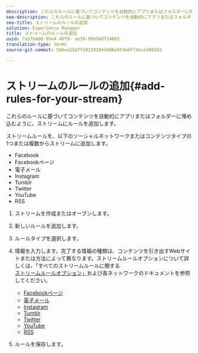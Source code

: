 ```yaml
---
description: これらのルールに基づいてコンテンツを自動的にアプリまたはフォルダーに埋め込むように、ストリームにルールを追加します。
seo-description: これらのルールに基づいてコンテンツを自動的にアプリまたはフォルダーに埋め込むように、ストリームにルールを追加します。
seo-title: ストリームのルールの追加
solution: Experience Manager
title: ストリームのルールの追加
uuid: 7a3fb400-95e4-49f9- ae39-90654df14665
translation-type: tm+mt
source-git-commit: 566ea2587f101202045488e9f4edf73ece100293

---
```



# ストリームのルールの追加{#add-rules-for-your-stream}

これらのルールに基づいてコンテンツを自動的にアプリまたはフォルダーに埋め込むように、ストリームにルールを追加します。

ストリームルールを、以下のソーシャルネットワークまたはコンテンツタイプの1つまたは複数からストリームに追加します。

* Facebook
* Facebookページ
* 電子メール
* Instagram
* Tumblr
* Twitter
* YouTube
* RSS

1. ストリームを作成またはオープンします。
1. 新しいルールを追加します。
1. ルールタイプを選択します。
1. 情報を入力します。完了する情報の種類は、コンテンツを引き出すWebサイトまたは方法によって異なります。ストリームルールオプションについて詳しくは、「すべてのストリームルールに関する [ストリームルールオプション」](../c-streams/c-stream-rule-options-for-all-stream-rules.md#c_stream_rule_options_for_all_stream_rules)および各ネットワークのドキュメントを参照してください。

   * [Facebookページ](../c-streams/c-facebook-page-rules.md#c_facebook_page_rules)
   * [電子メール](../c-streams/c-email-rules.md#c_email_rules)
   * [Instagram](../c-streams/c-instagram-rules.md#c_instagram_rules)
   * [Tumblr](../c-streams/c-tumblr-rules.md#c_tumblr_rules)
   * [Twitter](../c-streams/c-twitter-rules.md#c_twitter_rules)
   * [YouTube](../c-streams/c-youtube-rules/c-youtube-rules.md#c_youtube_rules)
   * [RSS](../c-streams/c-rss-rules-streams.md#c_rss_rules_streams)

1. ルールを保存します。
